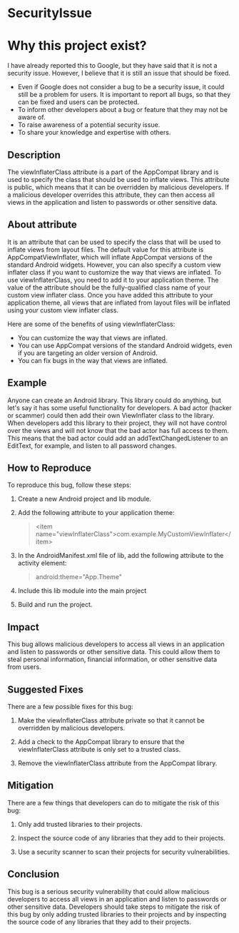 # SecurityIssue

# Why this project exist? 
I have already reported this to Google, but they have said that it is not a security issue. However, I believe that it is still an issue that should be fixed.

* Even if Google does not consider a bug to be a security issue, it could still be a problem for users. It is important to report all bugs, so that they can be fixed and users can be protected.
* To inform other developers about a bug or feature that they may not be aware of.
* To raise awareness of a potential security issue.
* To share your knowledge and expertise with others.

## Description

The viewInflaterClass attribute is a part of the AppCompat library and
is used to specify the class that should be used to inflate views. This
attribute is public, which means that it can be overridden by malicious
developers. If a malicious developer overrides this attribute, they can
then access all views in the application and listen to passwords or
other sensitive data.

## About attribute

It is an attribute that can be used to specify the class that will be used to inflate views from layout files. The default value for this attribute is AppCompatViewInflater, which will inflate AppCompat versions of the standard Android widgets. However, you can also specify a custom view inflater class if you want to customize the way that views are inflated. To use viewInflaterClass, you need to add it to your application theme. The value of the attribute should be the fully-qualified class name of your custom view inflater class. Once you have added this attribute to your application theme, all views that are inflated from layout files will be inflated using your custom view inflater class. 

Here are some of the benefits of using viewInflaterClass:
* You can customize the way that views are inflated.
* You can use AppCompat versions of the standard Android widgets, even if you are targeting an older version of Android.
* You can fix bugs in the way that views are inflated.


## Example
Anyone can create an Android library. This library could do anything, but let's say it has some useful functionality for developers. A bad actor (hacker or scammer) could then add their own ViewInflater class to the library. When developers add this library to their project, they will not have control over the views and will not know that the bad actor has full access to them. This means that the bad actor could add an addTextChangedListener to an EditText, for example, and listen to all password changes.

## How to Reproduce

To reproduce this bug, follow these steps:

1.  Create a new Android project and lib module.

2.  Add the following attribute to your application theme:
    > \<item name="viewInflaterClass"\>com.example.MyCustomViewInflater\</item\>
3. In the AndroidManifest.xml file of lib, add the following attribute to the activity element:
    > android:theme="App.Theme" 
4. Include this lib module into the main project
5. Build and run the project.

## Impact

This bug allows malicious developers to access all views in an
application and listen to passwords or other sensitive data. This could
allow them to steal personal information, financial information, or
other sensitive data from users.

## Suggested Fixes

There are a few possible fixes for this bug:

1.  Make the viewInflaterClass attribute private so that it cannot be overridden by malicious developers.

2.  Add a check to the AppCompat library to ensure that the viewInflaterClass attribute is only set to a trusted class.

3.  Remove the viewInflaterClass attribute from the AppCompat library.

## Mitigation

There are a few things that developers can do to mitigate the risk of
this bug:

1.  Only add trusted libraries to their projects.

2.  Inspect the source code of any libraries that they add to their projects.

3.  Use a security scanner to scan their projects for security vulnerabilities.

## Conclusion

This bug is a serious security vulnerability that could allow malicious
developers to access all views in an application and listen to passwords
or other sensitive data. Developers should take steps to mitigate the
risk of this bug by only adding trusted libraries to their projects and
by inspecting the source code of any libraries that they add to their
projects.
